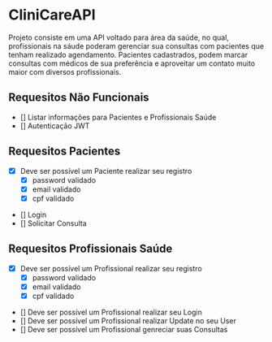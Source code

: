 # CliniCareAPI
Projeto consiste em uma API voltado para área da saúde, no qual, profissionais na sáude poderam gerenciar sua consultas com pacientes que tenham realizado agendamento. Pacientes cadastrados, podem marcar consultas com médicos de sua preferência e aproveitar um contato muito maior com diversos profissionais.

## Requesitos Não Funcionais
- [] Listar informações para Pacientes e Profissionais Saúde
- [] Autenticação JWT

## Requesitos Pacientes
- [x] Deve ser possível um Paciente realizar seu registro
    - [x] password validado 
    - [x] email validado 
    - [x] cpf validado
- [] Login
- [] Solicitar Consulta

## Requesitos Profissionais Saúde
- [x] Deve ser possível um Profissional realizar seu registro
    - [x] password validado 
    - [x] email validado 
    - [x] cpf validado
- [] Deve ser possível um Profissional realizar seu Login
- [] Deve ser possível um Profissional realizar Update no seu User
- [] Deve ser possível um Profissional genreciar suas Consultas